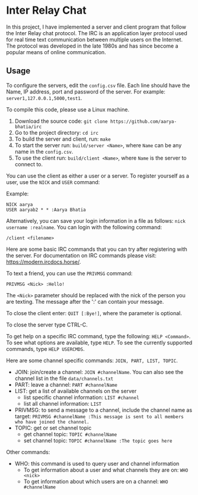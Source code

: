 # Inter Relay Chat

In this project, I have implemented a server and client program that follow the
Inter Relay chat protocol. The IRC is an application layer protocol used for
real time text communication between multiple users on the Internet. The
protocol was developed in the late 1980s and has since become a popular means
of online communication.

## Usage

To configure the servers, edit the `config.csv` file. Each line 
should have the Name, IP address, port and password of the server. For example:
`server1,127.0.0.1,5000,test1`.

To compile this code, please use a Linux machine.

1. Download the source code: `git clone https://github.com/aarya-bhatia/irc`
2. Go to the project directory: `cd irc`
3. To build the server and client, run: `make`
4. To start the server run: `build/server <Name>`, where `Name` can be any name in the `config.csv`.
5. To use the client run: `build/client <Name>`, where `Name` is the server to connect to.

You can use the client as either a user or a server. 
To register yourself as a user, use the `NICK` and `USER` command:

Example:

```
NICK aarya
USER aaryab2 * * :Aarya Bhatia
```

Alternatively, you can save your login information in a file as follows:
`nick username :realname`. You can login with the following command:

```
/client <filename>
```

Here are some basic IRC commands that you can try after registering with the server.
For documentation on IRC commands please visit: <https://modern.ircdocs.horse/>.

To text a friend, you can use the `PRIVMSG` command:

```
PRIVMSG <Nick> :Hello!
```

The `<Nick>` parameter should be replaced with the nick of the person you are texting. 
The message after the ':' can contain your message.

To close the client enter: `QUIT [:Bye!]`, where the parameter is optional.

To close the server type CTRL-C.

To get help on a specific IRC command, type the following: `HELP <Command>`. To see 
what options are available, type `HELP`. To see the currently supported commands, 
type `HELP USERCMDS`.

Here are some channel specific commands: `JOIN, PART, LIST, TOPIC`.

- JOIN: join/create a channel: `JOIN #channelName`. 
You can also see the channel list in the file `data/channels.txt`
- PART: leave a channel: `PART #channelName`
- LIST: get a list of available channels on the server
    - list specific channel information: `LIST #channel`
    - list all channel information: `LIST` 
- PRIVMSG: to send a message to a channel, include the channel name as target: 
`PRIVMSG #channelName :This message is sent to all members who have joined the channel.`
- TOPIC: get or set channel topic
    - get channel topic: `TOPIC #channelName`
    - set channel topic: `TOPIC #channelName :The topic goes here`

Other commands:

- WHO: this command is used to query user and channel information
    - To get information about a user and what channels they are on: `WHO <nick>`
    - To get information about which users are on a channel: `WHO #channelName`
